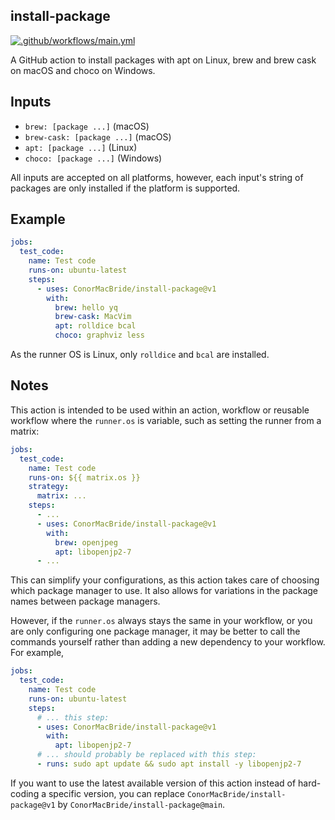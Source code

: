 ## install-package

[![.github/workflows/main.yml](https://github.com/ConorMacBride/install-package/actions/workflows/test_action.yml/badge.svg)](https://github.com/ConorMacBride/install-package/actions/workflows/test_action.yml)

A GitHub action to install packages with apt on Linux, brew and brew cask on macOS and choco on Windows.

## Inputs
- `brew: [package ...]` (macOS)
- `brew-cask: [package ...]` (macOS)
- `apt: [package ...]` (Linux)
- `choco: [package ...]` (Windows)
  
All inputs are accepted on all platforms, however, each input's string of packages are only installed if the platform is supported.

## Example

```yaml
jobs:
  test_code:
    name: Test code
    runs-on: ubuntu-latest
    steps:
      - uses: ConorMacBride/install-package@v1
        with:
          brew: hello yq
          brew-cask: MacVim
          apt: rolldice bcal
          choco: graphviz less
```

As the runner OS is Linux, only `rolldice` and `bcal` are installed.

## Notes

This action is intended to be used within an action, workflow or reusable workflow where the `runner.os` is variable, such as setting the runner from a matrix:

```yaml
jobs:
  test_code:
    name: Test code
    runs-on: ${{ matrix.os }}
    strategy:
      matrix: ...
    steps:
      - ...
      - uses: ConorMacBride/install-package@v1
        with:
          brew: openjpeg
          apt: libopenjp2-7
      - ...
```

This can simplify your configurations, as this action takes care of choosing which package manager to use.
It also allows for variations in the package names between package managers.

However, if the `runner.os` always stays the same in your workflow, or you are only configuring one package manager, it may be better to call the commands yourself rather than adding a new dependency to your workflow.
For example,

```yaml
jobs:
  test_code:
    name: Test code
    runs-on: ubuntu-latest
    steps:
      # ... this step:
      - uses: ConorMacBride/install-package@v1
        with:
          apt: libopenjp2-7
      # ... should probably be replaced with this step:
      - runs: sudo apt update && sudo apt install -y libopenjp2-7
```

If you want to use the latest available version of this action instead
of hard-coding a specific version, you can replace
``ConorMacBride/install-package@v1`` by ``ConorMacBride/install-package@main``.
